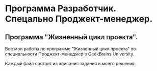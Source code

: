 # Программа Разработчик. Спецально Проджект-менеджер. 
## Программа "Жизненный цикл проекта".

Все мои работы по программе "Жизненный цикл проекта" по специальности Проджект-менеджер в GeekBrains University.

Каждый файл состоит из описания задания и моего решения.
